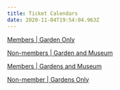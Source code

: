 ```yaml
---
title: Ticket Calendars
date: 2020-11-04T19:54:04.963Z
---
```

[Members | Garden Only](https://app.socialgoodsoftware.com/calendar/share?embed=92fb3e37de838124b5dca2a332c6c0d753d1e8bc6de23430057b0f8aee6f8cdaadec45159f725869b0d8be1287499cfc2b7664e4f07237c7f0838b73426e1b9d5e8ad65c01bc491629f47f496280e7d29221e43175c30a1141ec1383256469be)

[Non-members | Garden and Museum](https://app.socialgoodsoftware.com/calendar/share?embed=92fb3e37de838124b5dca2a332c6c0d753d1e8bc6de23430057b0f8aee6f8cdaadec45159f725869b0d8be1287499cfc9e9469c08f0cce59d53e3a5ec74d2bbadfda462010d1cb7a7eddc30a7ef5756352ae97c022868754c7d3e0da0ba6f2d6)

[Members | Gardens and Museum](https://app.socialgoodsoftware.com/calendar/share?embed=92fb3e37de838124b5dca2a332c6c0d753d1e8bc6de23430057b0f8aee6f8cdaadec45159f725869b0d8be1287499cfc7afa32400625884aa6338eade75cbf341752a5c48f24e89284ef589ae0f5ec0e756aefff6a0cf76394cb8b7b9ccf1233)

[Non-member | Gardens Only](https://app.socialgoodsoftware.com/calendar/share?embed=92fb3e37de838124b5dca2a332c6c0d753d1e8bc6de23430057b0f8aee6f8cdaadec45159f725869b0d8be1287499cfc46079b3874a486d170dddb2f54643145611bde6aa4a57b81c36c55b9b4c05139f39c5b88d4c70c0a1cd37637c742dfad)
